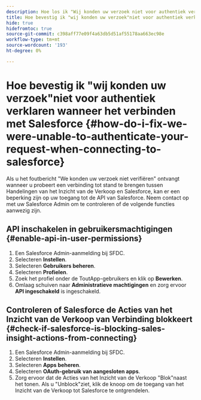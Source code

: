 ```yaml
---
description: Hoe los ik "Wij konden uw verzoek niet voor authentiek verklaren"wanneer het verbinden met Salesforce - Marketo Docs - de Documentatie van het Product
title: Hoe bevestig ik "wij konden uw verzoek"niet voor authentiek verklaren wanneer het verbinden met Salesforce
hide: true
hidefromtoc: true
source-git-commit: c398aff77e09f4a63db5d51af55178aa663ec98e
workflow-type: tm+mt
source-wordcount: '193'
ht-degree: 0%

---
```


# Hoe bevestig ik &quot;wij konden uw verzoek&quot;niet voor authentiek verklaren wanneer het verbinden met Salesforce {#how-do-i-fix-we-were-unable-to-authenticate-your-request-when-connecting-to-salesforce}

Als u het foutbericht &quot;We konden uw verzoek niet verifiëren&quot; ontvangt wanneer u probeert een verbinding tot stand te brengen tussen Handelingen van het Inzicht van de Verkoop en Salesforce, kan er een beperking zijn op uw toegang tot de API van Salesforce. Neem contact op met uw Salesforce Admin om te controleren of de volgende functies aanwezig zijn.

## API inschakelen in gebruikersmachtigingen {#enable-api-in-user-permissions}

1. Een Salesforce Admin-aanmelding bij SFDC.
1. Selecteren **Instellen**.
1. Selecteren **Gebruikers beheren**.
1. Selecteren **Profielen**.
1. Zoek het profiel onder de ToutApp-gebruikers en klik op **Bewerken**.
1. Omlaag schuiven naar **Administratieve machtigingen** en zorg ervoor **API ingeschakeld** is ingeschakeld.

## Controleren of Salesforce de Acties van het Inzicht van de Verkoop van Verbinding blokkeert {#check-if-salesforce-is-blocking-sales-insight-actions-from-connecting}

1. Een Salesforce Admin-aanmelding bij SFDC.
1. Selecteren **Instellen**.
1. Selecteren **Apps beheren**.
1. Selecteren **OAuth-gebruik van aangesloten apps**.
1. Zorg ervoor dat de Acties van het Inzicht van de Verkoop &quot;Blok&quot;naast het tonen. Als u &quot;Unblock&quot;ziet, klik de knoop om de toegang van het Inzicht van de Verkoop tot Salesforce te ontgrendelen.
